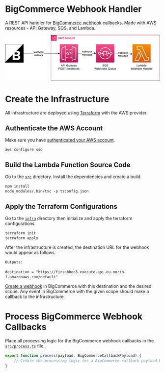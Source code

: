 # BigCommerce Webhook Handler
A REST API handler for [BigCommerce webhook](https://developer.bigcommerce.com/api-docs/store-management/webhooks/about-webhooks) callbacks. Made with AWS resources - API Gateway, SQS, and Lambda.

![BigCommerce webhook handler infrastructure](./docs/bigcommerce-webhook-handler-infrastructure.png)

# Create the Infrastructure
All infrastructure are deployed using [Terraform](https://developer.hashicorp.com/terraform/tutorials/aws-get-started/install-cli) with the AWS provider. 

## Authenticate the AWS Account
Make sure you have [authenticated your AWS account](https://docs.aws.amazon.com/cli/latest/userguide/sso-configure-profile-token.html#sso-configure-profile-token-auto-sso-session).

```
aws configure sso
```

## Build the Lambda Function Source Code
Go to the [`src`](./src/) directory. Install the dependencies and create a build.

```
npm install
node_modules/.bin/tsc -p tsconfig.json
```

## Apply the Terraform Configurations
Go to the [`infra`](./infra/) directory then initialize and apply the terraform configurations.

```
terraform init
terraform apply
```

After the infrastructure is created, the destination URL for the webhook would appear as follows.

```
Outputs:

destination = "https://fjrsnbhoo3.execute-api.eu-north-1.amazonaws.com/default"
```

[Create a webhook](https://developer.bigcommerce.com/api-docs/store-management/webhooks/about-webhooks#creating-a-webhook) in BigCommerce with this destination and the desired scope. Any event in BigCommerce with the given scope should make a callback to the infrastructure.

# Process BigCommerce Webhook Callbacks
Place all processing logic for the BigCommerce webhook callbacks in the [`src/process.ts`](./src/process.ts) file.

``` ts
export function process(payload: BigCommerceCallbackPayload) {
    // Create the processing logic for a BigCommerce callback payload here.
}
```
